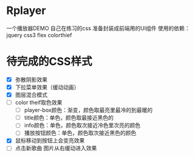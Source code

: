 # Rplayer
一个播放器DEMO 自己在练习的css 准备封装成前端用的UI组件
使用的依赖：jquery css3 flex colorthief

# 待完成的CSS样式

- [x] 弥散阴影效果
- [x] 下拉菜单效果（缓动动画）
- [x] 图层混合模式
- [ ] color theif取色效果
  - [ ] player-box颜色：渐变，颜色取最亮里最冷的到最暖的
  - [ ] title颜色：单色，颜色取最接近黑色的
  - [ ] info颜色：单色，颜色取次接近冷色里次亮的颜色
  - [ ] 播放按钮颜色：单色，颜色取次接近黑色的颜色
- [x] 鼠标移动到按钮上会变亮效果
- [ ] 点击新歌曲 图片从右缓动进入效果
